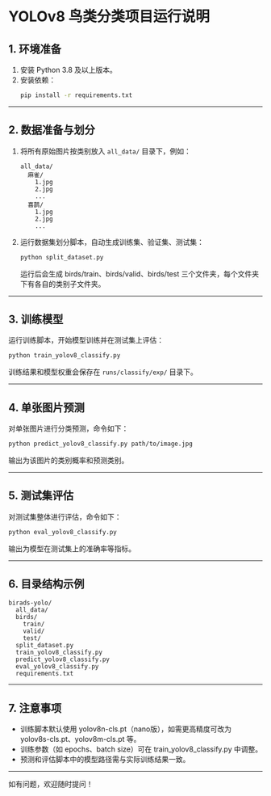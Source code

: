 # YOLOv8 鸟类分类项目运行说明

## 1. 环境准备

1. 安装 Python 3.8 及以上版本。
2. 安装依赖：
   ```bash
   pip install -r requirements.txt
   ```

---

## 2. 数据准备与划分

1. 将所有原始图片按类别放入 `all_data/` 目录下，例如：
   ```
   all_data/
     麻雀/
       1.jpg
       2.jpg
       ...
     喜鹊/
       1.jpg
       2.jpg
       ...
   ```
2. 运行数据集划分脚本，自动生成训练集、验证集、测试集：
   ```bash
   python split_dataset.py
   ```
   运行后会生成 birds/train、birds/valid、birds/test 三个文件夹，每个文件夹下有各自的类别子文件夹。

---

## 3. 训练模型

运行训练脚本，开始模型训练并在测试集上评估：
```bash
python train_yolov8_classify.py
```
训练结果和模型权重会保存在 `runs/classify/exp/` 目录下。

---

## 4. 单张图片预测

对单张图片进行分类预测，命令如下：
```bash
python predict_yolov8_classify.py path/to/image.jpg
```
输出为该图片的类别概率和预测类别。

---

## 5. 测试集评估

对测试集整体进行评估，命令如下：
```bash
python eval_yolov8_classify.py
```
输出为模型在测试集上的准确率等指标。

---

## 6. 目录结构示例

```
birads-yolo/
  all_data/
  birds/
    train/
    valid/
    test/
  split_dataset.py
  train_yolov8_classify.py
  predict_yolov8_classify.py
  eval_yolov8_classify.py
  requirements.txt
```

---

## 7. 注意事项

- 训练脚本默认使用 yolov8n-cls.pt（nano版），如需更高精度可改为 yolov8s-cls.pt、yolov8m-cls.pt 等。
- 训练参数（如 epochs、batch size）可在 train_yolov8_classify.py 中调整。
- 预测和评估脚本中的模型路径需与实际训练结果一致。

---

如有问题，欢迎随时提问！
